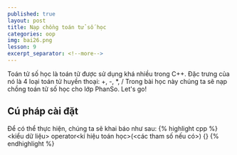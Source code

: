 ```yaml
---
published: true
layout: post
title: Nạp chồng toán tử số học
categories: oop
img: bai26.png
lesson: 9
excerpt_separator: <!--more-->
---
```

Toán tử số học là toán tử được sử dụng khá nhiều trong C++. Đặc trưng của nó là 4 loại toán tử huyền thoại: +, -, *, / Trong bài học này chúng ta sẽ nạp chồng toán tử số học cho lớp PhanSo. Let's go! <!--more-->
## Cú pháp cài đặt
Để có thể thực hiện, chúng ta sẽ khai báo như sau:
{% highlight cpp %}
	<kiểu dữ liệu> operator<kí hiệu toán học>(<các tham số nếu có>) {}
{% endhighlight %}
